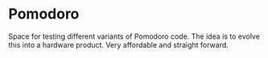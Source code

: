 # Pomodoro
Space for testing different variants of Pomodoro code. The idea is to evolve this into a hardware product. Very affordable and straight forward. 
